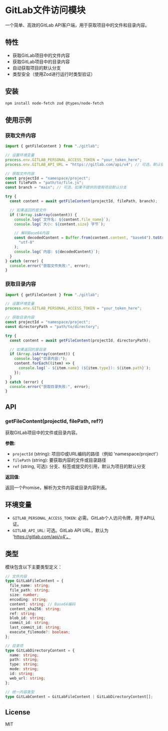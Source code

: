 <!-- @format -->

# GitLab文件访问模块

一个简单、高效的GitLab API客户端，用于获取项目中的文件和目录内容。

## 特性

- 获取GitLab项目中的文件内容
- 获取GitLab项目中的目录内容
- 自动获取项目的默认分支
- 类型安全（使用Zod进行运行时类型验证）

## 安装

```bash
npm install node-fetch zod @types/node-fetch
```

## 使用示例

### 获取文件内容

```typescript
import { getFileContent } from "./gitlab";

// 设置环境变量
process.env.GITLAB_PERSONAL_ACCESS_TOKEN = "your_token_here";
process.env.GITLAB_API_URL = "https://gitlab.com/api/v4"; // 可选，默认使用gitlab.com

// 获取文件内容
const projectId = "namespace/project";
const filePath = "path/to/file.js";
const branch = "main"; // 可选，如果不提供则使用项目默认分支

try {
  const content = await getFileContent(projectId, filePath, branch);

  // 如果返回的是文件
  if (!Array.isArray(content)) {
    console.log(`文件名: ${content.file_name}`);
    console.log(`大小: ${content.size} 字节`);

    // 解码Base64内容
    const decodedContent = Buffer.from(content.content, "base64").toString(
      "utf-8"
    );
    console.log(`内容: ${decodedContent}`);
  }
} catch (error) {
  console.error("获取文件失败:", error);
}
```

### 获取目录内容

```typescript
import { getFileContent } from "./gitlab";

// 设置环境变量
process.env.GITLAB_PERSONAL_ACCESS_TOKEN = "your_token_here";

// 获取目录内容
const projectId = "namespace/project";
const directoryPath = "path/to/directory";

try {
  const content = await getFileContent(projectId, directoryPath);

  // 如果返回的是目录
  if (Array.isArray(content)) {
    console.log("目录内容:");
    content.forEach((item) => {
      console.log(`- ${item.name} (${item.type}): ${item.path}`);
    });
  }
} catch (error) {
  console.error("获取目录失败:", error);
}
```

## API

### getFileContent(projectId, filePath, ref?)

获取GitLab项目中的文件或目录内容。

**参数:**

- `projectId` (string): 项目ID或URL编码的路径（例如 'namespace/project'）
- `filePath` (string): 要获取内容的文件或目录路径
- `ref` (string, 可选): 分支、标签或提交的引用，默认为项目的默认分支

**返回值:**

返回一个Promise，解析为文件内容或目录内容列表。

## 环境变量

- `GITLAB_PERSONAL_ACCESS_TOKEN`: 必需。GitLab个人访问令牌，用于API认证。
- `GITLAB_API_URL`: 可选。GitLab API URL，默认为 'https://gitlab.com/api/v4'。

## 类型

模块包含以下主要类型定义：

```typescript
// 文件内容
type GitLabFileContent = {
  file_name: string;
  file_path: string;
  size: number;
  encoding: string;
  content: string; // Base64编码
  content_sha256: string;
  ref: string;
  blob_id: string;
  commit_id: string;
  last_commit_id: string;
  execute_filemode?: boolean;
};

// 目录项
type GitLabDirectoryContent = {
  name: string;
  path: string;
  type: string;
  mode: string;
  id: string;
  web_url: string;
};

// 统一内容类型
type GitLabContent = GitLabFileContent | GitLabDirectoryContent[];
```

## License

MIT
